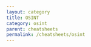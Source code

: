 ```yaml
---
layout: category
title: OSINT
category: osint
parent: cheatsheets
permalink: /cheatsheets/osint
---
```

